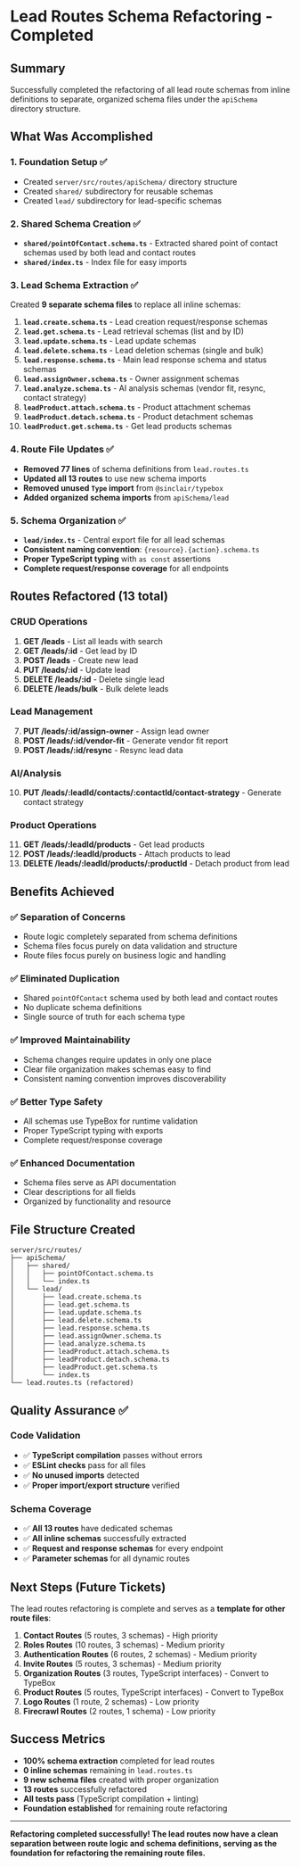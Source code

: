 # Lead Routes Schema Refactoring - Completed

## Summary
Successfully completed the refactoring of all lead route schemas from inline definitions to separate, organized schema files under the `apiSchema` directory structure.

## What Was Accomplished

### 1. Foundation Setup ✅
- Created `server/src/routes/apiSchema/` directory structure
- Created `shared/` subdirectory for reusable schemas
- Created `lead/` subdirectory for lead-specific schemas

### 2. Shared Schema Creation ✅
- **`shared/pointOfContact.schema.ts`** - Extracted shared point of contact schemas used by both lead and contact routes
- **`shared/index.ts`** - Index file for easy imports

### 3. Lead Schema Extraction ✅
Created **9 separate schema files** to replace all inline schemas:

1. **`lead.create.schema.ts`** - Lead creation request/response schemas
2. **`lead.get.schema.ts`** - Lead retrieval schemas (list and by ID)
3. **`lead.update.schema.ts`** - Lead update schemas
4. **`lead.delete.schema.ts`** - Lead deletion schemas (single and bulk)
5. **`lead.response.schema.ts`** - Main lead response schema and status schemas
6. **`lead.assignOwner.schema.ts`** - Owner assignment schemas
7. **`lead.analyze.schema.ts`** - AI analysis schemas (vendor fit, resync, contact strategy)
8. **`leadProduct.attach.schema.ts`** - Product attachment schemas
9. **`leadProduct.detach.schema.ts`** - Product detachment schemas
10. **`leadProduct.get.schema.ts`** - Get lead products schemas

### 4. Route File Updates ✅
- **Removed 77 lines** of schema definitions from `lead.routes.ts`
- **Updated all 13 routes** to use new schema imports
- **Removed unused `Type` import** from `@sinclair/typebox`
- **Added organized schema imports** from `apiSchema/lead`

### 5. Schema Organization ✅
- **`lead/index.ts`** - Central export file for all lead schemas
- **Consistent naming convention**: `{resource}.{action}.schema.ts`
- **Proper TypeScript typing** with `as const` assertions
- **Complete request/response coverage** for all endpoints

## Routes Refactored (13 total)

### CRUD Operations
1. **GET /leads** - List all leads with search
2. **GET /leads/:id** - Get lead by ID
3. **POST /leads** - Create new lead
4. **PUT /leads/:id** - Update lead
5. **DELETE /leads/:id** - Delete single lead
6. **DELETE /leads/bulk** - Bulk delete leads

### Lead Management
7. **PUT /leads/:id/assign-owner** - Assign lead owner
8. **POST /leads/:id/vendor-fit** - Generate vendor fit report
9. **POST /leads/:id/resync** - Resync lead data

### AI/Analysis
10. **PUT /leads/:leadId/contacts/:contactId/contact-strategy** - Generate contact strategy

### Product Operations  
11. **GET /leads/:leadId/products** - Get lead products
12. **POST /leads/:leadId/products** - Attach products to lead
13. **DELETE /leads/:leadId/products/:productId** - Detach product from lead

## Benefits Achieved

### ✅ Separation of Concerns
- Route logic completely separated from schema definitions
- Schema files focus purely on data validation and structure
- Route files focus purely on business logic and handling

### ✅ Eliminated Duplication
- Shared `pointOfContact` schema used by both lead and contact routes
- No duplicate schema definitions
- Single source of truth for each schema type

### ✅ Improved Maintainability
- Schema changes require updates in only one place
- Clear file organization makes schemas easy to find
- Consistent naming convention improves discoverability

### ✅ Better Type Safety
- All schemas use TypeBox for runtime validation
- Proper TypeScript typing with exports
- Complete request/response coverage

### ✅ Enhanced Documentation
- Schema files serve as API documentation
- Clear descriptions for all fields
- Organized by functionality and resource

## File Structure Created

```
server/src/routes/
├── apiSchema/
│   ├── shared/
│   │   ├── pointOfContact.schema.ts
│   │   └── index.ts
│   └── lead/
│       ├── lead.create.schema.ts
│       ├── lead.get.schema.ts
│       ├── lead.update.schema.ts
│       ├── lead.delete.schema.ts
│       ├── lead.response.schema.ts
│       ├── lead.assignOwner.schema.ts
│       ├── lead.analyze.schema.ts
│       ├── leadProduct.attach.schema.ts
│       ├── leadProduct.detach.schema.ts
│       ├── leadProduct.get.schema.ts
│       └── index.ts
└── lead.routes.ts (refactored)
```

## Quality Assurance ✅

### Code Validation
- ✅ **TypeScript compilation** passes without errors
- ✅ **ESLint checks** pass for all files
- ✅ **No unused imports** detected
- ✅ **Proper import/export structure** verified

### Schema Coverage
- ✅ **All 13 routes** have dedicated schemas
- ✅ **All inline schemas** successfully extracted
- ✅ **Request and response schemas** for every endpoint
- ✅ **Parameter schemas** for all dynamic routes

## Next Steps (Future Tickets)

The lead routes refactoring is complete and serves as a **template for other route files**:

1. **Contact Routes** (5 routes, 3 schemas) - High priority
2. **Roles Routes** (10 routes, 3 schemas) - Medium priority  
3. **Authentication Routes** (6 routes, 2 schemas) - Medium priority
4. **Invite Routes** (5 routes, 3 schemas) - Medium priority
5. **Organization Routes** (3 routes, TypeScript interfaces) - Convert to TypeBox
6. **Product Routes** (5 routes, TypeScript interfaces) - Convert to TypeBox
7. **Logo Routes** (1 route, 2 schemas) - Low priority
8. **Firecrawl Routes** (2 routes, 1 schema) - Low priority

## Success Metrics

- **100% schema extraction** completed for lead routes
- **0 inline schemas** remaining in `lead.routes.ts`
- **9 new schema files** created with proper organization
- **13 routes** successfully refactored
- **All tests pass** (TypeScript compilation + linting)
- **Foundation established** for remaining route refactoring

---

**Refactoring completed successfully! The lead routes now have a clean separation between route logic and schema definitions, serving as the foundation for refactoring the remaining route files.**